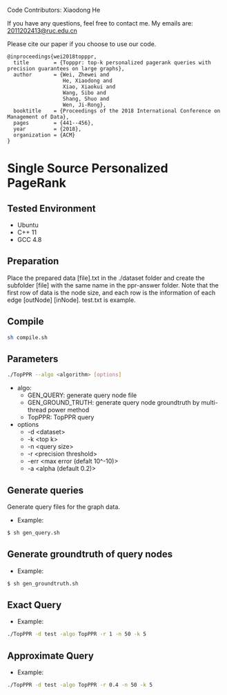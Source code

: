 Code Contributors: Xiaodong He

If you have any questions, feel free to contact me. My emails are: 2011202413@ruc.edu.cn

Please cite our paper if you choose to use our code. 

```
@inproceedings{wei2018topppr,
  title        = {Topppr: top-k personalized pagerank queries with precision guarantees on large graphs},
  author       = {Wei, Zhewei and
                  He, Xiaodong and
                  Xiao, Xiaokui and
                  Wang, Sibo and
                  Shang, Shuo and
                  Wen, Ji-Rong},
  booktitle    = {Proceedings of the 2018 International Conference on Management of Data},
  pages        = {441--456},
  year         = {2018},
  organization = {ACM}
}
```

# Single Source Personalized PageRank

## Tested Environment
- Ubuntu
- C++ 11
- GCC 4.8

## Preparation
Place the prepared data [file].txt in the ./dataset folder and create the subfolder [file] with the same name in the ppr-answer folder. Note that the first row of data is the node size, and each row is the information of each edge [outNode] [inNode]. test.txt is example.

## Compile
```sh
sh compile.sh
```

## Parameters
```sh
./TopPPR --algo <algorithm> [options]
```
- algo:
    - GEN_QUERY: generate query node file
    - GEN_GROUND_TRUTH: generate query node groundtruth by multi-thread power method
    - TopPPR: TopPPR query
- options
    - -d \<dataset\>
    - -k \<top k\>
    - -n \<query size\>
    - -r \<precision threshold\>
    - -err \<max error (defalt 10^-10)\>
    - -a \<alpha (default 0.2)\>

## Generate queries
Generate query files for the graph data. 

- Example:

```sh
$ sh gen_query.sh
```

## Generate groundtruth of query nodes

- Example:

```sh
$ sh gen_groundtruth.sh
```

## Exact Query

- Example:

```sh
./TopPPR -d test -algo TopPPR -r 1 -n 50 -k 5
```

## Approximate Query

- Example:

```sh
./TopPPR -d test -algo TopPPR -r 0.4 -n 50 -k 5
```
